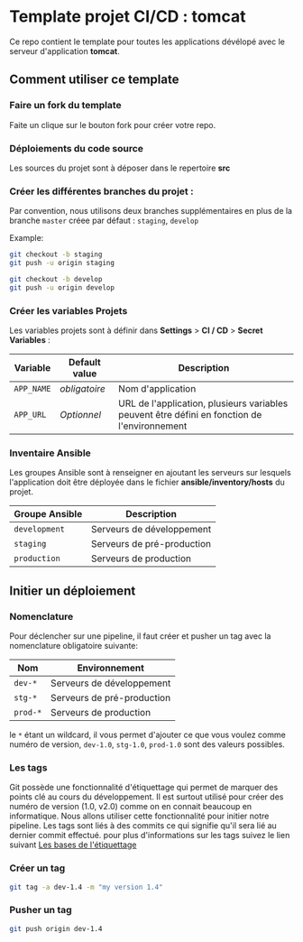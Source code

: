 # Template projet CI/CD : tomcat

Ce repo contient le template pour toutes les applications dévélopé avec le serveur d'application **tomcat**.



## Comment utiliser ce template

### Faire un fork du  template

Faite un clique sur le bouton fork pour créer votre repo.

### Déploiements du code source

Les sources du projet sont à déposer dans le repertoire **src**

### Créer les différentes branches du projet :

Par convention, nous utilisons deux branches supplémentaires en plus de la branche `master` créee par défaut : `staging`, `develop`

Example: 

```bash
git checkout -b staging
git push -u origin staging
```

```bash
git checkout -b develop
git push -u origin develop
```

### Créer les variables Projets

Les variables projets sont à définir dans **Settings** > **CI / CD** > **Secret Variables** :

Variable | Default value | Description
---------|---------------|-----------------------
`APP_NAME` | _obligatoire_ | Nom d'application
`APP_URL`  | _Optionnel_  | URL de l'application, plusieurs variables peuvent être défini en fonction de l'environnement

### Inventaire Ansible

Les groupes Ansible sont à renseigner en ajoutant les serveurs sur lesquels l'application doit être déployée dans le fichier **ansible/inventory/hosts** du projet.

Groupe Ansible | Description
---------------|--------------
`development` | Serveurs de développement
`staging`     | Serveurs de pré-production
`production`  | Serveurs de production

## Initier un déploiement

### Nomenclature

Pour déclencher sur une pipeline, 
il faut créer et pusher un tag avec la nomenclature obligatoire suivante:

Nom | Environnement
---------------|--------------
`dev-*` | Serveurs de développement
`stg-*` | Serveurs de pré-production
`prod-*` | Serveurs de production

le `*` étant un wildcard, il vous permet d'ajouter ce que vous voulez comme numéro de version, `dev-1.0`, `stg-1.0`, `prod-1.0` sont des valeurs possibles.

### Les tags

Git possède une fonctionnalité d'étiquettage qui permet de marquer des points clé au cours du développement. Il est surtout utilisé pour créer des numéro de version (1.0, v2.0) comme on en connait beaucoup en informatique. Nous allons utiliser cette fonctionnalité pour initier notre pipeline. 
Les tags sont liés à des commits ce qui signifie qu'il sera lié au dernier commit effectué.
pour plus d'informations sur les tags suivez le lien suivant [Les bases de l'étiquettage](https://git-scm.com/book/fr/v1/Les-bases-de-Git-%C3%89tiquetage)

### Créer un tag 

```bash
git tag -a dev-1.4 -m "my version 1.4"
```

### Pusher un tag 

```bash
git push origin dev-1.4
```

